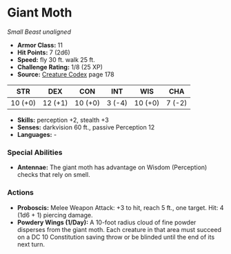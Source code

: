 # Giant Moth

*Small* *Beast* *unaligned*

- **Armor Class:** 11
- **Hit Points:** 7 (2d6)
- **Speed:** fly 30 ft. walk 25 ft.
- **Challenge Rating:** 1/8 (25 XP)
- **Source:** [Creature Codex](https://koboldpress.com/kpstore/product/creature-codex-for-5th-edition-dnd) page 178

| STR | DEX | CON | INT | WIS | CHA |
| --- | --- | --- | --- | --- | --- |
| 10 (+0) | 12 (+1) | 10 (+0) | 3 (-4) | 10 (+0) | 7 (-2) |

- **Skills:** perception +2, stealth +3
- **Senses:** darkvision 60 ft., passive Perception 12
- **Languages:** -
### Special Abilities
- **Antennae:** The giant moth has advantage on Wisdom (Perception) checks that rely on smell.
### Actions
- **Proboscis:** Melee Weapon Attack: +3 to hit, reach 5 ft., one target. Hit: 4 (1d6 + 1) piercing damage.
- **Powdery Wings (1/Day):** A 10-foot radius cloud of fine powder disperses from the giant moth. Each creature in that area must succeed on a DC 10 Constitution saving throw or be blinded until the end of its next turn.


